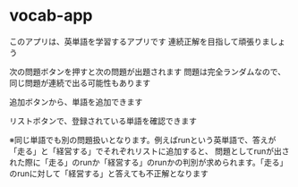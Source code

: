 # vocab-app

このアプリは、英単語を学習するアプリです
連続正解を目指して頑張りましょう

次の問題ボタンを押すと次の問題が出題されます
問題は完全ランダムなので、同じ問題が連続で出る可能性もあります

追加ボタンから、単語を追加できます

リストボタンで、登録されている単語を確認できます

※同じ単語でも別の問題扱いとなります。例えばrunという英単語で、答えが「走る」と「経営する」でそれぞれリストに追加すると、
問題としてrunが出された際に「走る」のrunか「経営する」のrunかの判別が求められます。「走る」のrunに対して「経営する」と答えても不正解となります
